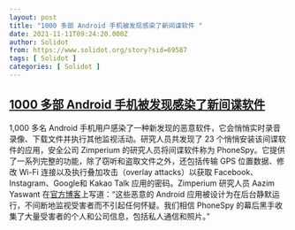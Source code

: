 ```yaml
---
layout: post
title: "1000 多部 Android 手机被发现感染了新间谍软件 "
date: 2021-11-11T09:24:20.000Z
author: Solidot
from: https://www.solidot.org/story?sid=69587
tags: [ Solidot ]
categories: [ Solidot ]
---
```

<!--1636622660000-->
[1000 多部 Android 手机被发现感染了新间谍软件](https://www.solidot.org/story?sid=69587)
------

<div>
1,000 多名 Android 手机用户感染了一种新发现的恶意软件，它会悄悄实时录音录像、下载文件并执行其他监视活动。研究人员共发现了 23 个悄悄安装该间谍软件的应用，安全公司 Zimperium 的研究人员将间谍软件称为 PhoneSpy。它提供了一系列完整的功能，除了窃听和盗取文件之外，还包括传输 GPS 位置数据、修改 Wi-Fi 连接以及执行叠加攻击（overlay attacks）以获取 Facebook、Instagram、Google和 Kakao Talk 应用的密码。Zimperium 研究人员 Aazim Yaswant 在<a href="https://blog.zimperium.com/phonespy-the-app-based-cyberattack-snooping-south-korean-citizens/">官方博客</a>上写道：“这些恶意的 Android 应用被设计为在后台静默运行，不间断地监视受害者而不引起任何怀疑。我们相信 PhoneSpy 的幕后黑手收集了大量受害者的个人和公司信息，包括私人通信和照片。”
</div>

